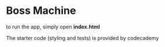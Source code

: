 # Boss Machine

to run the app, simply open **index.html**

The starter code (styling and tests) is provided by codecademy


